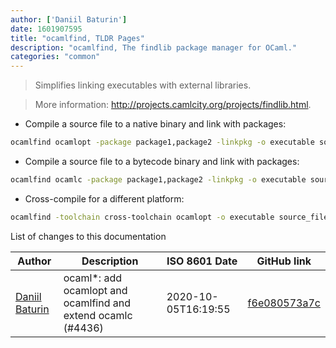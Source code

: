 ```yaml
---
author: ['Daniil Baturin']
date: 1601907595
title: "ocamlfind, TLDR Pages"
description: "ocamlfind, The findlib package manager for OCaml."
categories: "common"
---
```

> Simplifies linking executables with external libraries.

> More information: <http://projects.camlcity.org/projects/findlib.html>.

- Compile a source file to a native binary and link with packages:

```bash
ocamlfind ocamlopt -package package1,package2 -linkpkg -o executable source_file.ml
```

- Compile a source file to a bytecode binary and link with packages:

```bash
ocamlfind ocamlc -package package1,package2 -linkpkg -o executable source_file.ml
```

- Cross-compile for a different platform:

```bash
ocamlfind -toolchain cross-toolchain ocamlopt -o executable source_file.ml
```
List of changes to this documentation


Author | Description | ISO 8601 Date | GitHub link
------|-----|-----|-----
[Daniil Baturin](mailto:daniil@baturin.org) | ocaml*: add ocamlopt and ocamlfind and extend ocamlc (#4436) | 2020-10-05T16:19:55 | [f6e080573a7c](https://github.com/tldr-pages/tldr/commit/f6e080573a7c98ac4980d990413b2eb9695767c1)


